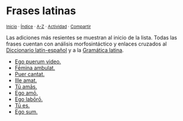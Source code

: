 # Frases latinas
<sup>[Inicio](https://github.com/jucardus/jucardus.github.io/repo/blob/main/readme.md) · [Índice](https://github.com/jucardus/jucardus.github.io/repo/blob/main/indices/frases.md) · [A-Z](https://github.com/jucardus/jucardus.github.io/repo/blob/main/indices/alfabetico.md) · [Actividad](https://github.com/jucardus/jucardus.github.io/repo/blob/main/indices/actividad.md) · [Compartir](https://x.com/intent/tweet?text=Frases%20latinas%2C%20con%20an%C3%A1lisis%20morfosint%C3%A1ctico%2C%20pronunciaci%C3%B3n%20IPA%20y%20notas%20gramaticales.%0A%E2%86%92%20https%3A%2F%2Fgithub.com%2Fjucardus%2Frepo%2Fblob%2Fmain%2Findices%2Ffrases-latinas.md%0A%0A%23frss_ltns_jucardus%0A%40jucardus)</sup>

Las adiciones más resientes se muestran al inicio de la lista. Todas las frases cuentan con análisis morfosintáctico y enlaces cruzados al [Diccionario latín-español](https://github.com/jucardus/jucardus.github.io/repo/blob/main/indices/latin-espanol.md) y a la [Gramática latina](https://github.com/jucardus/jucardus.github.io/repo/blob/main/indices/gramatica-latina.md).

* [Ego puerum video.](https://github.com/jucardus/jucardus.github.io/repo/blob/main/contenido/25/04/25/ego-puerum-video.md)
* [Fēmina ambulat.](https://github.com/jucardus/jucardus.github.io/repo/blob/main/contenido/25/04/25/femina-ambulat.md)
* [Puer cantat.](https://github.com/jucardus/jucardus.github.io/repo/blob/main/contenido/25/04/25/puer-cantat.md)
* [Ille amat.](https://github.com/jucardus/jucardus.github.io/repo/blob/main/contenido/25/04/25/ille-amat.md)
* [Tū amās.](https://github.com/jucardus/jucardus.github.io/repo/blob/main/contenido/25/04/25/tu-amas.md)
* [Ego amō.](https://github.com/jucardus/jucardus.github.io/repo/blob/main/contenido/25/04/25/ego-amo.md)
* [Ego labōrō.](https://github.com/jucardus/jucardus.github.io/repo/blob/main/contenido/25/04/24/ego-laboro.md)
* [Tū es.](https://github.com/jucardus/jucardus.github.io/repo/blob/main/contenido/25/04/24/tu-es.md)
* [Ego sum.](https://github.com/jucardus/jucardus.github.io/repo/blob/main/contenido/25/04/24/ego-sum.md)
